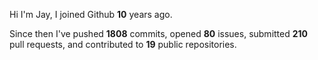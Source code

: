 Hi I'm Jay, I joined Github **10** years ago.

Since then I've pushed **1808** commits, opened **80** issues, submitted **210** pull requests, and contributed to **19** public repositories.
